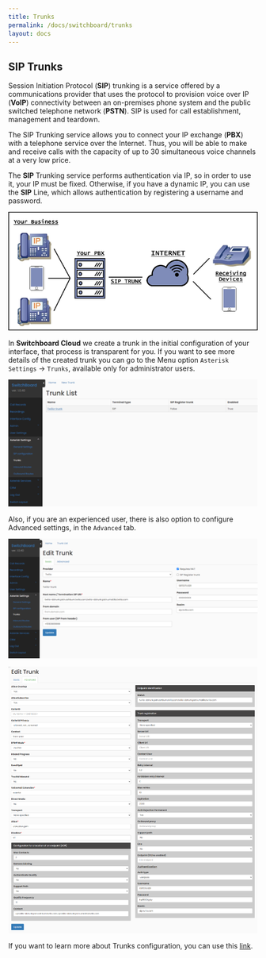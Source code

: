 ```yaml
---
title: Trunks
permalink: /docs/switchboard/trunks
layout: docs
---
```


## SIP Trunks


Session Initiation Protocol (**SIP**) trunking is a service offered by a communications provider that uses the protocol to provision voice over IP (**VoIP**) connectivity between an on-premises phone system and the public switched telephone network (**PSTN**). SIP is used for call establishment, management and teardown.

The SIP Trunking service allows you to connect your IP exchange (**PBX**) with a telephone service over the Internet. Thus, you will be able to make and receive calls with the capacity of up to 30 simultaneous voice channels at a very low price.

The **SIP** Trunking service performs authentication via IP, so in order to use it, your IP must be fixed. Otherwise, if you have a dynamic IP, you can use the **SIP** Line, which allows authentication by registering a username and password.


<p align="center">
  <img src="./../../images/docs/trunks/trunk_concept.png" />
</p>


In **Switchboard Cloud** we create a trunk in the initial configuration of your interface, that process is transparent for you. If you want to see more details of the created trunk you can go to the Menu option `Asterisk Settings` -> `Trunks`, available only for administrator users.


![Screenshot: Trunks](./../../images/docs/trunks/trunk.png)


Also, if you are an experienced user, there is also option to configure Advanced settings, in the `Advanced` tab.


![Screenshot: Edit Trunk](./../../images/docs/trunks/trunk_edit.png)


![Screenshot: Trunk Advanced Settings](./../../images/docs/trunks/trunk_advanced.png)


If you want to learn more about Trunks configuration, you can use this [link](https://www.twilio.com/en-us/blog/sip-trunk-vs-sip-line).
